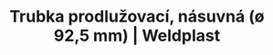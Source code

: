 ---
Link: "file:/Users/vinayakpatel/Downloads/www.weldplast.cz/trubka-prodluzovaci-nasuvna-o-925-mm"
product_name: "Trubka prodlužovací, násuvná (ø 92,5 mm)500 x ø 60 mm, pro LE 10 000"
product_id: "Obj. číslo:107.273"
title: "Trubka prodlužovací, násuvná (ø 92,5 mm) | Weldplast"
product_desc: ""
product_specs: ""
product_downloads: ""
href: ""
accessories: ""
similar_products: ""
---